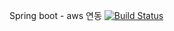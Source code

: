 Spring boot - aws 연동 [![Build Status](https://travis-ci.org/MinlleSeok/calendar.svg?branch=master)](https://travis-ci.org/MinlleSeok/calendar)




